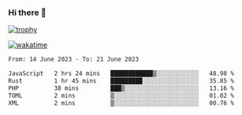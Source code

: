 ### Hi there 👋

[![trophy](https://github-profile-trophy.vercel.app/?username=cxnky&theme=dracula)](https://github.com/ryo-ma/github-profile-trophy)

[![wakatime](https://wakatime.com/badge/user/1c39c599-5497-41b9-a5be-2c4676e7fd23.svg)](https://wakatime.com/@1c39c599-5497-41b9-a5be-2c4676e7fd23)
<!--START_SECTION:waka-->

```txt
From: 14 June 2023 - To: 21 June 2023

JavaScript   2 hrs 24 mins   ████████████▒░░░░░░░░░░░░   48.98 %
Rust         1 hr 45 mins    █████████░░░░░░░░░░░░░░░░   35.85 %
PHP          38 mins         ███▒░░░░░░░░░░░░░░░░░░░░░   13.16 %
TOML         2 mins          ▒░░░░░░░░░░░░░░░░░░░░░░░░   01.02 %
XML          2 mins          ▒░░░░░░░░░░░░░░░░░░░░░░░░   00.76 %
```

<!--END_SECTION:waka-->
